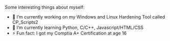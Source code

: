 
<!--
**vipersniper0501/vipersniper0501** is a ✨ _special_ ✨ repository because its `README.md` (this file) appears on your GitHub profile.
-->

Some interesting things about myself:

- 🔭 I’m currently working on my Windows and Linux Hardening Tool called CP_Scripts2
- 🌱 I’m currently learning Python, C/C++, Javascript/HTML/CSS
- ⚡ Fun fact: I got my Comptia A+ Certification at age 16

